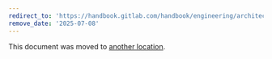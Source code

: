 ```yaml
---
redirect_to: 'https://handbook.gitlab.com/handbook/engineering/architecture/design-documents/clickhouse_read_abstraction_layer/'
remove_date: '2025-07-08'
---
```


This document was moved to [another location](https://handbook.gitlab.com/handbook/engineering/architecture/design-documents/clickhouse_read_abstraction_layer/).

<!-- This redirect file can be deleted after <2025-07-08>. -->
<!-- Redirects that point to other docs in the same project expire in three months. -->
<!-- Redirects that point to docs in a different project or site (for example, link is not relative and starts with `https:`) expire in one year. -->
<!-- Before deletion, see: https://docs.gitlab.com/ee/development/documentation/redirects.html -->
